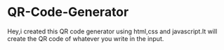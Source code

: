 # QR-Code-Generator
Hey,i created this QR code generator using html,css and javascript.It will create the QR code of whatever you write in the input.
